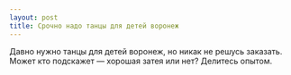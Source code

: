 ```yaml
---
layout: post 
title: Срочно надо танцы для детей воронеж 
--- 
```

Давно нужно танцы для детей воронеж, но никак не решусь заказать. Может кто подскажет — хорошая затея или нет? Делитесь опытом.
